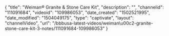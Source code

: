 {
    "title": "Weiman&reg; Granite &amp; Stone Care Kit",
    "description": "",
    "channelid": "111091684",
    "videoid": "109986053",
    "date_created": "1502521995",
    "date_modified": "1504049175",
    "type": "captivate",
    "layout": "channelVideo",
    "url": "\/bbbusa-latest-videos\/weiman\u00c2-granite-stone-care-kit-3-notes\/111091684-109986053"
}